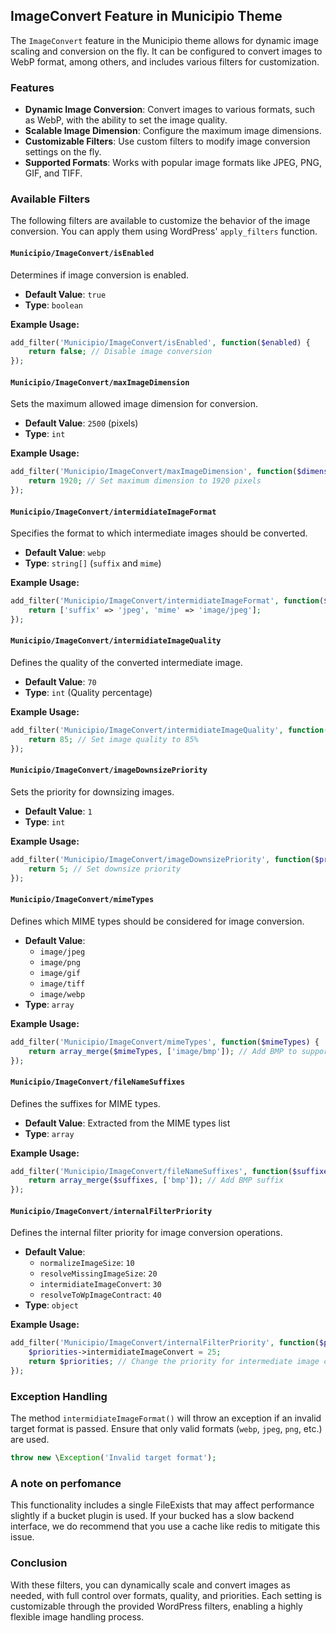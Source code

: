 ## ImageConvert Feature in Municipio Theme

The `ImageConvert` feature in the Municipio theme allows for dynamic image scaling and conversion on the fly. It can be configured to convert images to WebP format, among others, and includes various filters for customization.

### Features

- **Dynamic Image Conversion**: Convert images to various formats, such as WebP, with the ability to set the image quality.
- **Scalable Image Dimension**: Configure the maximum image dimensions.
- **Customizable Filters**: Use custom filters to modify image conversion settings on the fly.
- **Supported Formats**: Works with popular image formats like JPEG, PNG, GIF, and TIFF.

### Available Filters

The following filters are available to customize the behavior of the image conversion. You can apply them using WordPress' `apply_filters` function.

#### `Municipio/ImageConvert/isEnabled`

Determines if image conversion is enabled.

- **Default Value**: `true`
- **Type**: `boolean`
  
**Example Usage:**

```php
add_filter('Municipio/ImageConvert/isEnabled', function($enabled) {
    return false; // Disable image conversion
});
```

#### `Municipio/ImageConvert/maxImageDimension`

Sets the maximum allowed image dimension for conversion.

- **Default Value**: `2500` (pixels)
- **Type**: `int`
  
**Example Usage:**

```php
add_filter('Municipio/ImageConvert/maxImageDimension', function($dimension) {
    return 1920; // Set maximum dimension to 1920 pixels
});
```

#### `Municipio/ImageConvert/intermidiateImageFormat`

Specifies the format to which intermediate images should be converted.

- **Default Value**: `webp`
- **Type**: `string[]` (`suffix` and `mime`)

**Example Usage:**

```php
add_filter('Municipio/ImageConvert/intermidiateImageFormat', function($format) {
    return ['suffix' => 'jpeg', 'mime' => 'image/jpeg'];
});
```

#### `Municipio/ImageConvert/intermidiateImageQuality`

Defines the quality of the converted intermediate image.

- **Default Value**: `70`
- **Type**: `int` (Quality percentage)

**Example Usage:**

```php
add_filter('Municipio/ImageConvert/intermidiateImageQuality', function($quality) {
    return 85; // Set image quality to 85%
});
```

#### `Municipio/ImageConvert/imageDownsizePriority`

Sets the priority for downsizing images.

- **Default Value**: `1`
- **Type**: `int`

**Example Usage:**

```php
add_filter('Municipio/ImageConvert/imageDownsizePriority', function($priority) {
    return 5; // Set downsize priority
});
```

#### `Municipio/ImageConvert/mimeTypes`

Defines which MIME types should be considered for image conversion.

- **Default Value**:
    - `image/jpeg`
    - `image/png`
    - `image/gif`
    - `image/tiff`
    - `image/webp`
- **Type**: `array`

**Example Usage:**

```php
add_filter('Municipio/ImageConvert/mimeTypes', function($mimeTypes) {
    return array_merge($mimeTypes, ['image/bmp']); // Add BMP to supported MIME types
});
```

#### `Municipio/ImageConvert/fileNameSuffixes`

Defines the suffixes for MIME types.

- **Default Value**: Extracted from the MIME types list
- **Type**: `array`

**Example Usage:**

```php
add_filter('Municipio/ImageConvert/fileNameSuffixes', function($suffixes) {
    return array_merge($suffixes, ['bmp']); // Add BMP suffix
});
```

#### `Municipio/ImageConvert/internalFilterPriority`

Defines the internal filter priority for image conversion operations.

- **Default Value**:
    - `normalizeImageSize`: `10`
    - `resolveMissingImageSize`: `20`
    - `intermidiateImageConvert`: `30`
    - `resolveToWpImageContract`: `40`
- **Type**: `object`

**Example Usage:**

```php
add_filter('Municipio/ImageConvert/internalFilterPriority', function($priorities) {
    $priorities->intermidiateImageConvert = 25;
    return $priorities; // Change the priority for intermediate image conversion
});
```

### Exception Handling

The method `intermidiateImageFormat()` will throw an exception if an invalid target format is passed. Ensure that only valid formats (`webp`, `jpeg`, `png`, etc.) are used.

```php
throw new \Exception('Invalid target format');
```

### A note on perfomance
This functionality includes a single FileExists that may affect performance slightly if a bucket plugin is used. If your bucked has a slow backend interface, we do recommend that you use a cache like redis to mitigate this issue.

### Conclusion

With these filters, you can dynamically scale and convert images as needed, with full control over formats, quality, and priorities. Each setting is customizable through the provided WordPress filters, enabling a highly flexible image handling process.